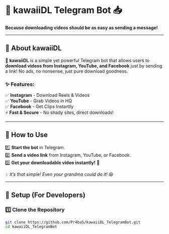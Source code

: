 # 🎥 kawaiiDL Telegram Bot 📥  

**Because downloading videos should be as easy as sending a message!**  

---

## 🤖 About kawaiiDL  
🚀 **kawaiiDL** is a simple yet powerful Telegram bot that allows users to **download videos from Instagram, YouTube, and Facebook** just by sending a link! No ads, no nonsense, just pure download goodness.  

### ✨ Features:  
✅ **Instagram** - Download Reels & Videos  
✅ **YouTube** - Grab Videos in HQ  
✅ **Facebook** - Get Clips Instantly  
⚡ **Fast & Secure** - No shady sites, direct downloads!  

---

## 🎯 How to Use  
1️⃣ **Start the bot** in Telegram.  
2️⃣ **Send a video link** from Instagram, YouTube, or Facebook.  
3️⃣ **Get your downloadable video instantly!** 🎉  

💡 *It’s that simple! Even your grandma could do it!* 😆  

---

## 🔧 Setup (For Developers)  
### **1️⃣ Clone the Repository**  
```sh
git clone https://github.com/Pr4ba5/kawaiiDL_TelegramBot.git
cd kawaiiDL_TelegramBot


